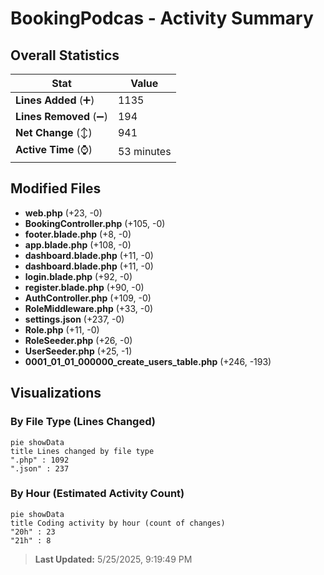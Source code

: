 # BookingPodcas - Activity Summary 

## Overall Statistics

| Stat                   | Value                                                             |
| ---------------------- | ----------------------------------------------------------------- |
| **Lines Added** (➕)   | 1135                                          |
| **Lines Removed** (➖) | 194                                        |
| **Net Change** (↕)    | 941                |
| **Active Time** (⌚)   | 53 minutes |


## Modified Files
- **web.php** (+23, -0)
- **BookingController.php** (+105, -0)
- **footer.blade.php** (+8, -0)
- **app.blade.php** (+108, -0)
- **dashboard.blade.php** (+11, -0)
- **dashboard.blade.php** (+11, -0)
- **login.blade.php** (+92, -0)
- **register.blade.php** (+90, -0)
- **AuthController.php** (+109, -0)
- **RoleMiddleware.php** (+33, -0)
- **settings.json** (+237, -0)
- **Role.php** (+11, -0)
- **RoleSeeder.php** (+26, -0)
- **UserSeeder.php** (+25, -1)
- **0001_01_01_000000_create_users_table.php** (+246, -193)

## Visualizations

### By File Type (Lines Changed)

```mermaid
pie showData
title Lines changed by file type
".php" : 1092
".json" : 237
```

### By Hour (Estimated Activity Count)

```mermaid
pie showData
title Coding activity by hour (count of changes)
"20h" : 23
"21h" : 8
```


> **Last Updated:** 5/25/2025, 9:19:49 PM